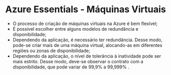 # Azure Essentials - Máquinas Virtuais
- O processo de criação de máquinas virtuais na Azure é bem flexível;
- É possível escolher entre alguns modelos de redundância e disponibilidade;
- Dependendo da aplicação, é necessário ter redundância. Desse modo, pode-se criar mais de uma máquina virtual, alocando-as em diferentes regiões ou zonas de disponibilidade;
- Dependendo da aplicação, o nível de tolerância à inatividade pode ser mais estrito. Desse modo, deve-se observar o contrato com a disponibilidade, que pode variar de 99,9% a 99,999% .
